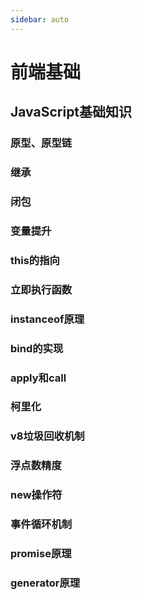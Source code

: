```yaml
---
sidebar: auto
---
```

# 前端基础

## JavaScript基础知识

### 原型、原型链

### 继承

### 闭包

### 变量提升

### this的指向

### 立即执行函数

### instanceof原理

### bind的实现

### apply和call

### 柯里化

### v8垃圾回收机制

### 浮点数精度

### new操作符

### 事件循环机制

### promise原理

### generator原理